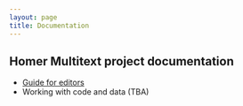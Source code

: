 ```yaml
---
layout: page
title: Documentation
---
```



## Homer Multitext project documentation


- [Guide for editors](./editors/)
- Working with code and data (TBA)
